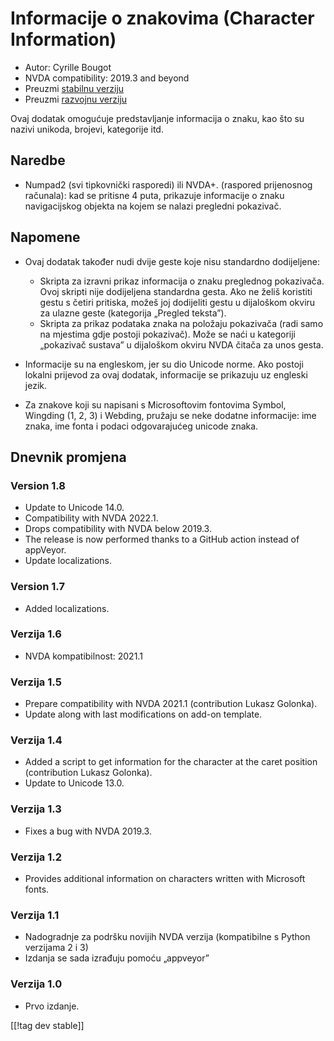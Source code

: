 # Informacije o znakovima (Character Information) #

* Autor: Cyrille Bougot
* NVDA compatibility: 2019.3 and beyond
* Preuzmi [stabilnu verziju][1]
* Preuzmi [razvojnu verziju][2]

Ovaj dodatak omogućuje predstavljanje informacija o znaku, kao što su nazivi
unikoda, brojevi, kategorije itd.


## Naredbe

* Numpad2 (svi tipkovnički rasporedi) ili NVDA+. (raspored prijenosnog
  računala): kad se pritisne 4 puta, prikazuje informacije o znaku
  navigacijskog objekta na kojem se nalazi pregledni pokazivač.


## Napomene

* Ovaj dodatak također nudi dvije geste koje nisu standardno dodijeljene:

    * Skripta za izravni prikaz informacija o znaku preglednog
      pokazivača. Ovoj skripti nije dodijeljena standardna gesta. Ako ne
      želiš koristiti gestu s četiri pritiska, možeš joj dodijeliti gestu u
      dijaloškom okviru za ulazne geste (kategorija „Pregled teksta”).
    * Skripta za prikaz podataka znaka na položaju pokazivača (radi samo na
      mjestima gdje postoji pokazivač). Može se naći u kategoriji „pokazivač
      sustava” u dijaloškom okviru NVDA čitača za unos gesta.

* Informacije su na engleskom, jer su dio Unicode norme. Ako postoji lokalni
  prijevod za ovaj dodatak, informacije se prikazuju uz engleski jezik.
* Za znakove koji su napisani s Microsoftovim fontovima Symbol, Wingding (1,
  2, 3) i Webding, pružaju se neke dodatne informacije: ime znaka, ime fonta
  i podaci odgovarajućeg unicode znaka.


## Dnevnik promjena

### Version 1.8

* Update to Unicode 14.0.
* Compatibility with NVDA 2022.1.
* Drops compatibility with NVDA below 2019.3.
* The release is now performed thanks to a GitHub action instead of
  appVeyor.
* Update localizations.

### Version 1.7

* Added localizations.

### Verzija 1.6

* NVDA kompatibilnost: 2021.1

### Verzija 1.5

* Prepare compatibility with NVDA 2021.1 (contribution Lukasz Golonka).
* Update along with last modifications on add-on template.

### Verzija 1.4

* Added a script to get information for the character at the caret position
  (contribution Lukasz Golonka).
* Update to Unicode 13.0.

### Verzija 1.3

* Fixes a bug with NVDA 2019.3.


### Verzija 1.2

* Provides additional information on characters written with Microsoft
  fonts.


### Verzija 1.1

* Nadogradnje za podršku novijih NVDA verzija (kompatibilne s Python
  verzijama 2 i 3)
* Izdanja se sada izrađuju pomoću „appveyor”


### Verzija 1.0

* Prvo izdanje.

[[!tag dev stable]]

[1]: https://addons.nvda-project.org/files/get.php?file=chari

[2]: https://addons.nvda-project.org/files/get.php?file=chari-dev
